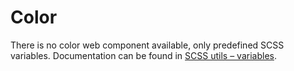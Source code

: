# Color

There is no color web component available, only predefined SCSS variables. Documentation can be found
in [SCSS utils – variables](#/web/scss-utils/variables).
